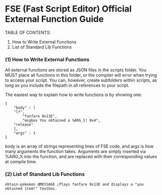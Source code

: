# FSE (Fast Script Editor) Official External Function Guide

TABLE OF CONTENTS:
1. How to Write External Functions
2. List of Standard Lib Functions

### (1) How to Write External Functions

All external functions are stored as JSON files in the scripts folder. You MUST place all functions in this folder, or the compiler will error when trying to access your script.
You can, however, create subfolders within scripts, as long as you include the filepath in all references to your script.

The easiest way to explain how to write functions is by showing one:
```
{
	"body" : [
    "lf",
		"fanfare 0x13E",
		"msgbox You obtained a %ARG_1! 0x4",
    "release"
	],
	"args" : 1
}
```
body is an array of strings representing lines of FSE code, and args is how many arguments the function takes. Arguments are simply inserted via %ARG_X into the function, and
are replaced with their corresponding values at compile time.

### (2) List of Standard Lib Functions
```
obtain-pokemon @MESSAGE ;Plays fanfare 0x13E and displays a "you obtained item!" textbox.
```

